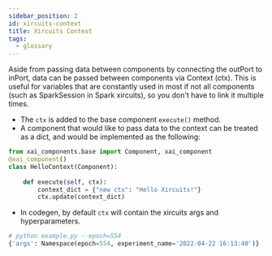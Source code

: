 ```yaml
---
sidebar_position: 2
id: xircuits-context
title: Xircuits Context
tags:
  - glossary
---
```


Aside from passing data between components by connecting the outPort to inPort, data can be passed between components via Context (ctx). This is useful for variables that are constantly used in most if not all components (such as SparkSession in Spark xircuits), so you don't have to link it multiple times.

* The `ctx` is added to the base component `execute()` method. 
* A component that would like to pass data to the context can be treated as a dict, and would be implemented as the following:
```python
from xai_components.base import Component, xai_component
@xai_component()
class HelloContext(Component):
        
    def execute(self, ctx):
        context_dict = {"new ctx": "Hello Xircuits!"}
        ctx.update(context_dict)
```
- In codegen, by default `ctx` will contain the xircuits args and hyperparameters.
```python
# python example.py --epoch=554
{'args': Namespace(epoch=554, experiment_name='2022-04-22 16:13:40')}
```

